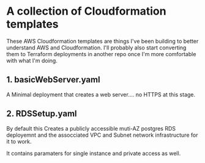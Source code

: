 # A collection of Cloudformation templates 

These AWS Cloudformation templates are things I've been building to better understand AWS and Cloudformation. I'll probably also start converting them to Terraform deployments in another repo once I'm more comfortable with what I'm doing.

## 1. basicWebServer.yaml

A Minimal deployment that creates a web server.... no HTTPS at this stage.


## 2. RDSSetup.yaml

By default this Creates a publicly accessible muti-AZ postgres RDS deployemnt and the assocciated VPC and Subnet network infrastructure for it to work.

It contains paramaters for single instance and private access as well.

